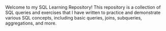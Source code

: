 Welcome to my SQL Learning Repository! This repository is a collection of SQL queries and exercises that I have written to practice and demonstrate various SQL concepts, including basic queries, joins, subqueries, aggregations, and more.
